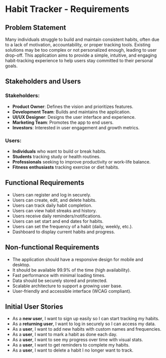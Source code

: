 # Habit Tracker - Requirements

## Problem Statement
Many individuals struggle to build and maintain consistent habits, often due to a lack of motivation, accountability, or proper tracking tools. Existing solutions may be too complex or not personalized enough, leading to user drop-off. This application aims to provide a simple, intuitive, and engaging habit-tracking experience to help users stay committed to their personal goals.

## Stakeholders and Users

### Stakeholders:
- **Product Owner**: Defines the vision and prioritizes features.
- **Development Team**: Builds and maintains the application.
- **UI/UX Designer**: Designs the user interface and experience.
- **Marketing Team**: Promotes the app to end users.
- **Investors**: Interested in user engagement and growth metrics.

### Users:
- **Individuals** who want to build or break habits.
- **Students** tracking study or health routines.
- **Professionals** seeking to improve productivity or work-life balance.
- **Fitness enthusiasts** tracking exercise or diet habits.

## Functional Requirements
- Users can register and log in securely.
- Users can create, edit, and delete habits.
- Users can track daily habit completion.
- Users can view habit streaks and history.
- Users receive daily reminders/notifications.
- Users can set start and end dates for habits.
- Users can set the frequency of a habit (daily, weekly, etc.).
- Dashboard to display current habits and progress.

## Non-functional Requirements
- The application should have a responsive design for mobile and desktop.
- It should be available 99.9% of the time (high availability).
- Fast performance with minimal loading times.
- Data should be securely stored and protected.
- Scalable architecture to support a growing user base.
- User-friendly and accessible interface (WCAG compliant).

## Initial User Stories
- As a **new user**, I want to sign up easily so I can start tracking my habits.
- As a **returning user**, I want to log in securely so I can access my data.
- As a **user**, I want to add new habits with custom names and frequencies.
- As a **user**, I want to mark a habit as done each day.
- As a **user**, I want to see my progress over time with visual stats.
- As a **user**, I want to get reminders to complete my habits.
- As a **user**, I want to delete a habit I no longer want to track.
